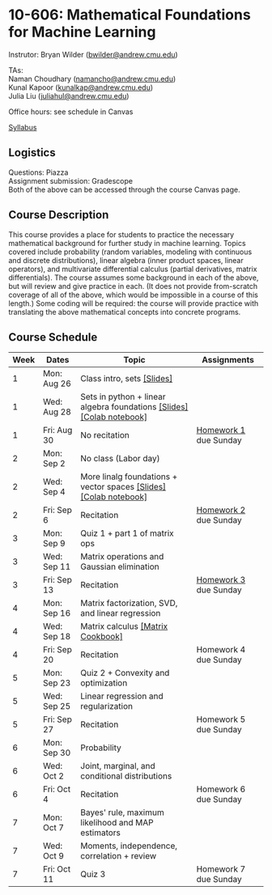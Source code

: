 # 10-606: Mathematical Foundations for Machine Learning

Instrutor: Bryan Wilder (bwilder@andrew.cmu.edu)

TAs:\
Naman Choudhary (namancho@andrew.cmu.edu)\
Kunal Kapoor (kunalkap@andrew.cmu.edu)\
Julia Liu (juliahul@andrew.cmu.edu)

Office hours: see schedule in Canvas

[Syllabus](files/syllabus_10606_f2024.pdf)

## Logistics

Questions: Piazza\
Assignment submission: Gradescope\
Both of the above can be accessed through the course Canvas page.

## Course Description
This course provides a place for students to practice the necessary mathematical background for further study in machine learning. Topics covered include probability (random variables, modeling with continuous and discrete distributions), linear algebra (inner product spaces, linear operators), and multivariate differential calculus (partial derivatives, matrix differentials). The course assumes some background in each of the above, but will review and give practice in each. (It does not provide from-scratch coverage of all of the above, which would be impossible in a course of this length.) Some coding will be required: the course will provide practice with translating the above mathematical concepts into concrete programs.

## Course Schedule
| Week | Dates       | Topic                                                                                           | Assignments           |
| ---- | ----------- | ----------------------------------------------------------------------------------------------- | --------------------- |
| 1    | Mon: Aug 26 | Class intro, sets [[Slides]](files/lecture_1.pptx)                                                                               |                       |
| 1    | Wed: Aug 28 | Sets in python + linear algebra foundations [[Slides]](files/lecture_2.pptx) [[Colab notebook]](https://colab.research.google.com/drive/1h7FW-hC8QS3maw_zXN-3DuGEOHlalYr9?usp=sharing)                                                                      |                       |
| 1    | Fri: Aug 30 | No recitation                                                                                   | [Homework 1](files/F24_10606_HW1_Template.pdf) due Sunday |
| 2    | Mon: Sep 2  | No class (Labor day)                                                                            |                       |
| 2    | Wed: Sep 4  | More linalg foundations + vector spaces [[Slides]](files/lecture_3.pptx) [[Colab notebook]](https://colab.research.google.com/drive/1Oj8XMUWF5ApnHPU9kObXxmyMsakz6Gmd?usp=sharing)                                                         |                       |
| 2    | Fri: Sep 6  | Recitation                                                                                      | [Homework 2](files/F24_10606_HW2_Template.pdf) due Sunday |
| 3    | Mon: Sep 9  | Quiz 1 + part 1 of matrix ops                                                                   |                       |
| 3    | Wed: Sep 11 | Matrix operations and Gaussian elimination                                                      |                       |
| 3    | Fri: Sep 13 | Recitation                                                                                      | [Homework 3](files/F24_10606_HW3_Template.pdf) due Sunday |
| 4    | Mon: Sep 16 | Matrix factorization, SVD, and linear regression                                                |                       |
| 4    | Wed: Sep 18 | Matrix calculus [[Matrix Cookbook]](https://www.math.uwaterloo.ca/~hwolkowi/matrixcookbook.pdf) |                       |
| 4    | Fri: Sep 20 | Recitation                                                                                      | Homework 4 due Sunday |
| 5    | Mon: Sep 23 | Quiz 2 + Convexity and optimization                                                             |                       |
| 5    | Wed: Sep 25 | Linear regression and regularization                                                            |                       |
| 5    | Fri: Sep 27 | Recitation                                                                                      | Homework 5 due Sunday |
| 6    | Mon: Sep 30 | Probability                                                                                     |                       |
| 6    | Wed: Oct 2  | Joint, marginal, and conditional distributions                                                  |                       |
| 6    | Fri: Oct 4  | Recitation                                                                                      | Homework 6 due Sunday |
| 7    | Mon: Oct 7  | Bayes' rule, maximum likelihood and MAP estimators                                              |                       |
| 7    | Wed: Oct 9  | Moments, independence, correlation + review                                                     |                       |
| 7    | Fri: Oct 11 | Quiz 3                                                                                          | Homework 7 due Sunday |
